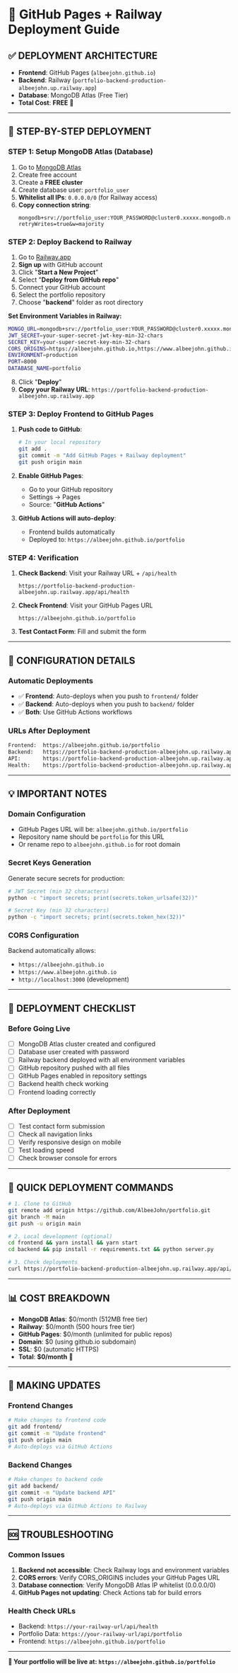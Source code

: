 # 🚀 GitHub Pages + Railway Deployment Guide

## ✅ **DEPLOYMENT ARCHITECTURE**
- **Frontend**: GitHub Pages (`albeejohn.github.io`)
- **Backend**: Railway (`portfolio-backend-production-albeejohn.up.railway.app`)
- **Database**: MongoDB Atlas (Free Tier)
- **Total Cost**: **FREE** 🎉

---

## 🎯 **STEP-BY-STEP DEPLOYMENT**

### **STEP 1: Setup MongoDB Atlas (Database)**
1. Go to [MongoDB Atlas](https://www.mongodb.com/atlas/database)
2. Create free account
3. Create a **FREE cluster**
4. Create database user: `portfolio_user`
5. **Whitelist all IPs**: `0.0.0.0/0` (for Railway access)
6. **Copy connection string**: 
   ```
   mongodb+srv://portfolio_user:YOUR_PASSWORD@cluster0.xxxxx.mongodb.net/portfolio?retryWrites=true&w=majority
   ```

### **STEP 2: Deploy Backend to Railway**
1. Go to [Railway.app](https://railway.app)
2. **Sign up** with GitHub account
3. Click "**Start a New Project**"
4. Select "**Deploy from GitHub repo**"
5. Connect your GitHub account
6. Select the portfolio repository
7. Choose "**backend**" folder as root directory

**Set Environment Variables in Railway:**
```bash
MONGO_URL=mongodb+srv://portfolio_user:YOUR_PASSWORD@cluster0.xxxxx.mongodb.net/portfolio
JWT_SECRET=your-super-secret-jwt-key-min-32-chars
SECRET_KEY=your-super-secret-key-min-32-chars
CORS_ORIGINS=https://albeejohn.github.io,https://www.albeejohn.github.io
ENVIRONMENT=production
PORT=8000
DATABASE_NAME=portfolio
```

8. Click "**Deploy**"
9. **Copy your Railway URL**: `https://portfolio-backend-production-albeejohn.up.railway.app`

### **STEP 3: Deploy Frontend to GitHub Pages**
1. **Push code to GitHub**:
   ```bash
   # In your local repository
   git add .
   git commit -m "Add GitHub Pages + Railway deployment"
   git push origin main
   ```

2. **Enable GitHub Pages**:
   - Go to your GitHub repository
   - Settings → Pages
   - Source: "**GitHub Actions**"

3. **GitHub Actions will auto-deploy**:
   - Frontend builds automatically
   - Deployed to: `https://albeejohn.github.io/portfolio`

### **STEP 4: Verification**
1. **Check Backend**: Visit your Railway URL + `/api/health`
   ```
   https://portfolio-backend-production-albeejohn.up.railway.app/api/health
   ```

2. **Check Frontend**: Visit your GitHub Pages URL
   ```
   https://albeejohn.github.io/portfolio
   ```

3. **Test Contact Form**: Fill and submit the form

---

## 🔧 **CONFIGURATION DETAILS**

### **Automatic Deployments**
- ✅ **Frontend**: Auto-deploys when you push to `frontend/` folder
- ✅ **Backend**: Auto-deploys when you push to `backend/` folder
- ✅ **Both**: Use GitHub Actions workflows

### **URLs After Deployment**
```bash
Frontend:  https://albeejohn.github.io/portfolio
Backend:   https://portfolio-backend-production-albeejohn.up.railway.app
API:       https://portfolio-backend-production-albeejohn.up.railway.app/api
Health:    https://portfolio-backend-production-albeejohn.up.railway.app/api/health
```

---

## 💡 **IMPORTANT NOTES**

### **Domain Configuration**
- GitHub Pages URL will be: `albeejohn.github.io/portfolio`
- Repository name should be `portfolio` for this URL
- Or rename repo to `albeejohn.github.io` for root domain

### **Secret Keys Generation**
Generate secure secrets for production:
```bash
# JWT Secret (min 32 characters)
python -c "import secrets; print(secrets.token_urlsafe(32))"

# Secret Key (min 32 characters)  
python -c "import secrets; print(secrets.token_hex(32))"
```

### **CORS Configuration**
Backend automatically allows:
- `https://albeejohn.github.io`
- `https://www.albeejohn.github.io`
- `http://localhost:3000` (development)

---

## 🚀 **DEPLOYMENT CHECKLIST**

### **Before Going Live**
- [ ] MongoDB Atlas cluster created and configured
- [ ] Database user created with password
- [ ] Railway backend deployed with all environment variables
- [ ] GitHub repository pushed with all files
- [ ] GitHub Pages enabled in repository settings
- [ ] Backend health check working
- [ ] Frontend loading correctly

### **After Deployment**
- [ ] Test contact form submission
- [ ] Check all navigation links
- [ ] Verify responsive design on mobile
- [ ] Test loading speed
- [ ] Check browser console for errors

---

## 🎯 **QUICK DEPLOYMENT COMMANDS**

```bash
# 1. Clone to GitHub
git remote add origin https://github.com/AlbeeJohn/portfolio.git
git branch -M main
git push -u origin main

# 2. Local development (optional)
cd frontend && yarn install && yarn start
cd backend && pip install -r requirements.txt && python server.py

# 3. Check deployments
curl https://portfolio-backend-production-albeejohn.up.railway.app/api/health
```

---

## 📊 **COST BREAKDOWN**
- **MongoDB Atlas**: $0/month (512MB free tier)
- **Railway**: $0/month (500 hours free tier)  
- **GitHub Pages**: $0/month (unlimited for public repos)
- **Domain**: $0 (using github.io subdomain)
- **SSL**: $0 (automatic HTTPS)
- **Total**: **$0/month** 🎉

---

## 🔄 **MAKING UPDATES**

### **Frontend Changes**
```bash
# Make changes to frontend code
git add frontend/
git commit -m "Update frontend"
git push origin main
# Auto-deploys via GitHub Actions
```

### **Backend Changes**
```bash
# Make changes to backend code
git add backend/
git commit -m "Update backend API"  
git push origin main
# Auto-deploys via GitHub Actions to Railway
```

---

## 🆘 **TROUBLESHOOTING**

### **Common Issues**
1. **Backend not accessible**: Check Railway logs and environment variables
2. **CORS errors**: Verify CORS_ORIGINS includes your GitHub Pages URL
3. **Database connection**: Verify MongoDB Atlas IP whitelist (0.0.0.0/0)
4. **GitHub Pages not updating**: Check Actions tab for build errors

### **Health Check URLs**
- Backend: `https://your-railway-url/api/health`
- Portfolio Data: `https://your-railway-url/api/portfolio`
- Frontend: `https://albeejohn.github.io/portfolio`

---

**🎉 Your portfolio will be live at: `https://albeejohn.github.io/portfolio`**
